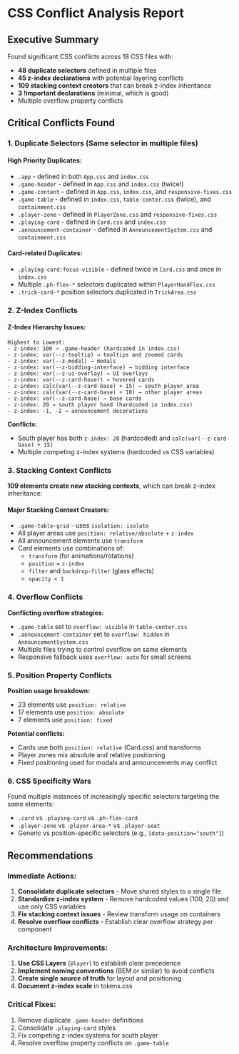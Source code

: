 # CSS Conflict Analysis Report

## Executive Summary

Found significant CSS conflicts across 18 CSS files with:
- **48 duplicate selectors** defined in multiple files
- **45 z-index declarations** with potential layering conflicts  
- **109 stacking context creators** that can break z-index inheritance
- **3 !important declarations** (minimal, which is good)
- Multiple overflow property conflicts

## Critical Conflicts Found

### 1. Duplicate Selectors (Same selector in multiple files)

#### High Priority Duplicates:
- `.app` - defined in both `App.css` and `index.css`
- `.game-header` - defined in `App.css` and `index.css` (twice!)
- `.game-content` - defined in `App.css`, `index.css`, and `responsive-fixes.css`
- `.game-table` - defined in `index.css`, `table-center.css` (twice), and `containment.css`
- `.player-zone` - defined in `PlayerZone.css` and `responsive-fixes.css`
- `.playing-card` - defined in `Card.css` and `index.css`
- `.announcement-container` - defined in `AnnouncementSystem.css` and `containment.css`

#### Card-related Duplicates:
- `.playing-card:focus-visible` - defined twice in `Card.css` and once in `index.css`
- Multiple `.ph-flex-*` selectors duplicated within `PlayerHandFlex.css`
- `.trick-card-*` position selectors duplicated in `TrickArea.css`

### 2. Z-Index Conflicts

#### Z-Index Hierarchy Issues:
```
Highest to Lowest:
- z-index: 100 → .game-header (hardcoded in index.css)
- z-index: var(--z-tooltip) → tooltips and zoomed cards
- z-index: var(--z-modal) → modals
- z-index: var(--z-bidding-interface) → bidding interface
- z-index: var(--z-ui-overlay) → UI overlays
- z-index: var(--z-card-hover) → hovered cards
- z-index: calc(var(--z-card-base) + 15) → south player area
- z-index: calc(var(--z-card-base) + 10) → other player areas
- z-index: var(--z-card-base) → base cards
- z-index: 20 → south player hand (hardcoded in index.css)
- z-index: -1, -2 → announcement decorations
```

**Conflicts:**
- South player has both `z-index: 20` (hardcoded) and `calc(var(--z-card-base) + 15)`
- Multiple competing z-index systems (hardcoded vs CSS variables)

### 3. Stacking Context Conflicts

**109 elements create new stacking contexts**, which can break z-index inheritance:

#### Major Stacking Context Creators:
- `.game-table-grid` - uses `isolation: isolate`
- All player areas use `position: relative/absolute` + `z-index`
- All announcement elements use `transform`
- Card elements use combinations of:
  - `transform` (for animations/rotations)
  - `position` + `z-index`
  - `filter` and `backdrop-filter` (glass effects)
  - `opacity < 1`

### 4. Overflow Conflicts

**Conflicting overflow strategies:**
- `.game-table` set to `overflow: visible` in `table-center.css`
- `.announcement-container` set to `overflow: hidden` in `AnnouncementSystem.css`
- Multiple files trying to control overflow on same elements
- Responsive fallback uses `overflow: auto` for small screens

### 5. Position Property Conflicts

**Position usage breakdown:**
- 23 elements use `position: relative`
- 17 elements use `position: absolute`  
- 7 elements use `position: fixed`

**Potential conflicts:**
- Cards use both `position: relative` (Card.css) and transforms
- Player zones mix absolute and relative positioning
- Fixed positioning used for modals and announcements may conflict

### 6. CSS Specificity Wars

Found multiple instances of increasingly specific selectors targeting the same elements:
- `.card` vs `.playing-card` vs `.ph-flex-card`
- `.player-zone` vs `.player-area-*` vs `.player-seat`
- Generic vs position-specific selectors (e.g., `[data-position="south"]`)

## Recommendations

### Immediate Actions:
1. **Consolidate duplicate selectors** - Move shared styles to a single file
2. **Standardize z-index system** - Remove hardcoded values (100, 20) and use only CSS variables
3. **Fix stacking context issues** - Review transform usage on containers
4. **Resolve overflow conflicts** - Establish clear overflow strategy per component

### Architecture Improvements:
1. **Use CSS Layers** (`@layer`) to establish clear precedence
2. **Implement naming conventions** (BEM or similar) to avoid conflicts
3. **Create single source of truth** for layout and positioning
4. **Document z-index scale** in tokens.css

### Critical Fixes:
1. Remove duplicate `.game-header` definitions
2. Consolidate `.playing-card` styles
3. Fix competing z-index systems for south player
4. Resolve overflow property conflicts on `.game-table`